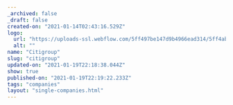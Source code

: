 ```yaml
---
_archived: false
_draft: false
created-on: "2021-01-14T02:43:16.529Z"
logo:
  url: "https://uploads-ssl.webflow.com/5ff497be147d9b4966ead314/5ff4ab849515d59ff094db3b_citigroupgrey.jpg"
  alt: ""
name: "Citigroup"
slug: "citigroup"
updated-on: "2021-01-19T22:18:38.044Z"
show: true
published-on: "2021-01-19T22:19:22.233Z"
tags: "companies"
layout: "single-companies.html"
---
```



